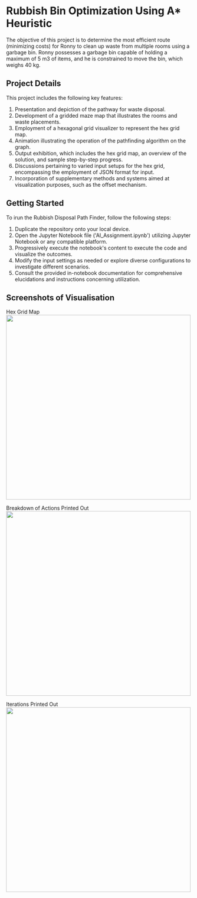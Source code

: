 # Rubbish Bin Optimization Using A* Heuristic 

The objective of this project is to determine the most efficient route (minimizing costs) for Ronny to clean up waste from multiple rooms using a garbage bin. Ronny possesses a garbage bin capable of holding a maximum of 5 m3 of items, and he is constrained to move the bin, which weighs 40 kg.


## Project Details

This project includes the following key features:

1. Presentation and depiction of the pathway for waste disposal.
2. Development of a gridded maze map that illustrates the rooms and waste placements.
3. Employment of a hexagonal grid visualizer to represent the hex grid map.
4. Animation illustrating the operation of the pathfinding algorithm on the graph.
5. Output exhibition, which includes the hex grid map, an overview of the solution, and sample step-by-step progress.
6. Discussions pertaining to varied input setups for the hex grid, encompassing the employment of JSON format for input.
7. Incorporation of supplementary methods and systems aimed at visualization purposes, such as the offset mechanism.

## Getting Started

To irun the Rubbish Disposal Path Finder, follow the following steps: 

1. Duplicate the repository onto your local device.
2. Open the Jupyter Notebook file ('AI_Assignment.ipynb') utilizing Jupyter Notebook or any compatible platform.
3. Progressively execute the notebook's content to execute the code and visualize the outcomes.
4. Modify the input settings as needed or explore diverse configurations to investigate different scenarios.
5. Consult the provided in-notebook documentation for comprehensive elucidations and instructions concerning utilization.

## Screenshots of Visualisation 
Hex Grid Map <br />
<img src="https://github.com/xyoongi/A-Star-Heuristic-Artificial-Intelligence/assets/86104103/cccbf973-7713-4340-8109-929d94bbd055" width="500"/>
<br /> 

Breakdown of Actions Printed Out <br />
<img src="https://github.com/xyoongi/A-Star-Heuristic-Artificial-Intelligence/assets/86104103/8554bc36-e5fc-45cb-81d3-b463d74d178b" width="500"/>
<br /> 

Iterations Printed Out <br />
<img src="https://github.com/xyoongi/A-Star-Heuristic-Artificial-Intelligence/assets/86104103/c87a43de-1dca-4575-b499-6979830a9eec" width="500"/>
<br /> 



